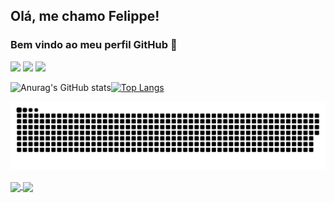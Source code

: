 ## Olá, me chamo Felippe! 
### Bem vindo ao meu perfil GitHub 👋          

<a href="https://instagram.com/felippe_menezes" target="_blank"><img src="https://img.shields.io/badge/-Instagram-%23E4405F?style=for-the-badge&logo=instagram&logoColor=white" target="_blank"></a>
<a href = "https://mail.google.com/mail/u/0/#inbox?compose=CllgCJZcRThjKZFBFDLVCbtQpZWkPJfptLBXNJQNBxcrRjgtBwwvsBJcgGWFpfszCNNxPcwdCKg"><img src="https://img.shields.io/badge/Gmail-D14836?style=for-the-badge&logo=gmail&logoColor=white" target="_blank"></a>
<a href="https://www.linkedin.com/in/felippe-menezes-615436237/" target="_blank"><img src="https://img.shields.io/badge/-LinkedIn-%230077B5?style=for-the-badge&logo=linkedin&logoColor=white" target="_blank"></a>   
</div>

![Anurag's GitHub stats](https://github-readme-stats.vercel.app/api?username=l0p0v&show_icons=true&theme=dark&count_private=True&include_all_commits=True&custom_title=Felippe's+GitHub+Stats)[![Top Langs](https://github-readme-stats.vercel.app/api/top-langs/?username=l0p0v&layout=compact&theme=dark)](https://github.com/anuraghazra/github-readme-stats)

![Snake animation](https://github.com/l0p0v/l0p0v/blob/output/github-contribution-grid-snake.svg)

<a href="https://github.com/l0p0v/guppe">
  <img align="center" src="https://github-readme-stats.vercel.app/api/pin/?username=l0p0v&repo=guppe&theme=dark" />
</a>
<a href="https://github.com/l0p0v/WebDev">
  <img align="center" src="https://github-readme-stats.vercel.app/api/pin/?username=l0p0v&repo=WebDev&theme=dark" />
</a>
